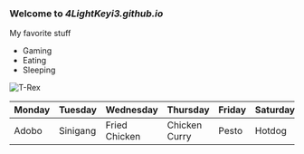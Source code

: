 ### Welcome to *4LightKeyi3.github.io*

My favorite stuff
- Gaming
- Eating
- Sleeping

![T-Rex](https://static.wikia.nocookie.net/legendsofthemultiuniverse/images/2/29/JW_T-Rex.png/revision/latest?cb=20160330201807)

| Monday | Tuesday | Wednesday | Thursday | Friday | Saturday | Sunday |
| ------ | ------- | --------- | -------- | ------ | -------- | ------ |
| Adobo | Sinigang | Fried Chicken | Chicken Curry | Pesto | Hotdog | Kare-Kare |












